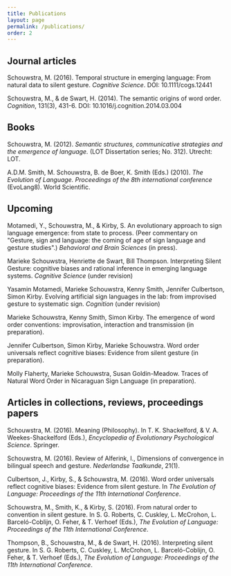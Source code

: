 ```yaml
---
title: Publications
layout: page
permalink: /publications/
order: 2
---
```

## Journal articles

Schouwstra, M. (2016). Temporal structure in emerging language: From natural data to silent gesture. *Cognitive Science*. DOI: 10.1111/cogs.12441

Schouwstra, M., & de Swart, H. (2014). The semantic origins of word order. *Cognition*, 131(3), 431-6. DOI: 10.1016/j.cognition.2014.03.004


## Books

Schouwstra, M. (2012). *Semantic structures, communicative strategies and the emergence of language.* (LOT Dissertation series; No. 312). Utrecht: LOT.

A.D.M. Smith, M. Schouwstra, B. de Boer, K. Smith (Eds.) (2010).  *The Evolution of Language. Proceedings of the 8th international conference* (EvoLang8). World Scientific.


## Upcoming

Motamedi, Y., Schouwstra, M., & Kirby, S. An evolutionary approach to sign language emergence: from state to process. (Peer commentary on "Gesture, sign and language: the coming of age of sign language and gesture studies".) *Behavioral and Brain Sciences* (in press).

Marieke Schouwstra, Henriette de Swart, Bill Thompson. Interpreting Silent Gesture: cognitive biases and rational inference in emerging language systems. *Cognitive Science* (under revision)

Yasamin Motamedi, Marieke Schouwstra, Kenny Smith, Jennifer Culbertson, Simon Kirby. Evolving artificial sign languages in the lab: from improvised gesture to systematic sign. *Cognition* (under revision)

Marieke Schouwstra, Kenny Smith, Simon Kirby. The emergence of word order conventions: improvisation, interaction and transmission (in preparation).

Jennifer Culbertson, Simon Kirby, Marieke Schouwstra. Word order universals reflect cognitive biases: Evidence from silent gesture (in preparation).

Molly Flaherty, Marieke Schouwstra, Susan Goldin-Meadow. Traces of Natural Word Order in Nicaraguan Sign Language (in preparation).

## Articles in collections, reviews, proceedings papers

Schouwstra, M. (2016). Meaning (Philosophy). In T. K. Shackelford, & V. A. Weekes-Shackelford (Eds.), *Encyclopedia of Evolutionary Psychological Science*. Springer.

Schouwstra, M. (2016). Review of Alferink, I., Dimensions of convergence in bilingual speech and gesture. *Nederlandse Taalkunde*, 21(1).

Culbertson, J., Kirby, S., & Schouwstra, M. (2016). Word order universals reflect cognitive biases: Evidence from silent gesture. In *The Evolution of Language: Proceedings of the 11th International Conference*.

Schouwstra, M., Smith, K., & Kirby, S. (2016). From natural order to convention in silent gesture. In S. G. Roberts, C. Cuskley, L. McCrohon, L. Barceló-Coblijn, O. Feher, & T. Verhoef (Eds.), *The Evolution of Language: Proceedings of the 11th International Conference*.

Thompson, B., Schouwstra, M., & de Swart, H. (2016). Interpreting silent gesture. In S. G. Roberts, C. Cuskley, L. McCrohon, L. Barceló-Coblijn, O. Feher, & T. Verhoef (Eds.), *The Evolution of Language: Proceedings of the 11th International Conference*.
